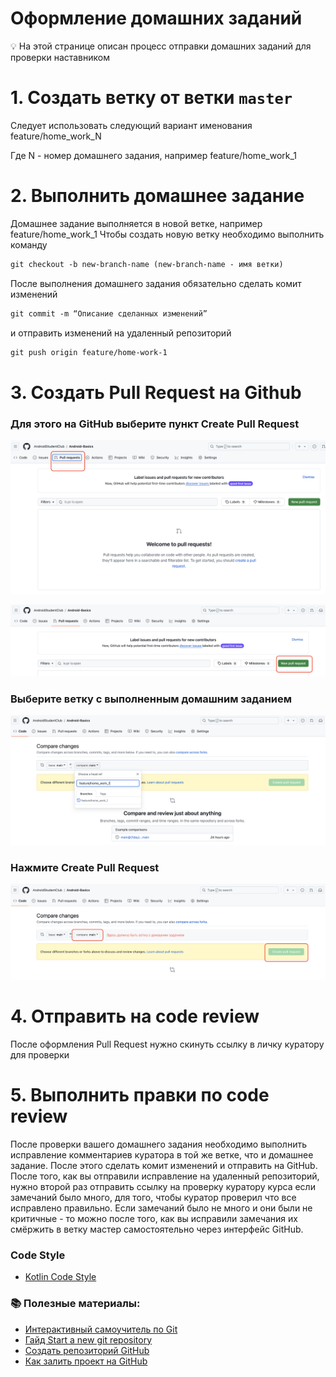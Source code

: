 # Оформление домашних заданий

<aside>
💡 На этой странице описан процесс отправки домашних заданий для проверки наставником

</aside>

# 1. Создать ветку от ветки `master`

Следует использовать следующий вариант именования feature/home_work_N

Где N - номер домашнего задания, например feature/home_work_1

# 2. Выполнить домашнее задание

Домашнее задание выполняется в новой ветке, например feature/home_work_1
Чтобы создать новую ветку необходимо выполнить команду

```html
git checkout -b new-branch-name (new-branch-name - имя ветки)
```

После выполнения домашнего задания обязательно сделать комит изменений

```html
git commit -m “Описание сделанных изменений”
```

и отправить изменений на удаленный репозиторий

```html
git push origin feature/home-work-1
```

# 3. Создать Pull Request на Github

### Для этого на GitHub выберите пункт Create Pull Request

![Шаг 1](images/Git_step1.png)

![Шаг 2](images/Git_step2.png)

### Выберите ветку с выполненным домашним заданием

![Шаг 3](images/Git_step3.png)

### Нажмите Create Pull Request

![Шаг 4](images/Git_step4.png)

# 4. Отправить на code review

После оформления Pull Request нужно скинуть ссылку в личку куратору для проверки

# 5. Выполнить правки по code review

После проверки вашего домашнего задания необходимо выполнить исправление комментариев куратора в той же ветке, что и домашнее задание. После этого сделать комит изменений и отправить на GitHub.
После того, как вы отправили исправление на удаленный репозиторий, нужно второй раз отправить ссылку на проверку куратору курса если замечаний было много, для того, чтобы куратор проверил что все исправлено правильно. Если замечаний было не много и они были не критичные - то можно после того, как вы исправили замечания их смёржить в ветку мастер самостоятельно через интерфейс GitHub.

### Code Style

- [Kotlin Code Style](https://developer.android.com/kotlin/style-guide#import_statements)

### 📚 Полезные материалы:

- [Интерактивный самоучитель по Git](https://learngitbranching.js.org/?locale=ru_RU)
- [Гайд Start a new git repository](https://kbroman.org/github_tutorial/pages/init.html)
- [Создать репозиторий GitHub](https://medium.com/@breadcrumbszone/%D1%81%D0%BE%D0%B7%D0%B4%D0%B0%D1%82%D1%8C-%D1%80%D0%B5%D0%BF%D0%BE%D0%B7%D0%B8%D1%82%D0%BE%D1%80%D0%B8%D0%B9-github-71ebe3ace9b2)
- [Как залить проект на GitHub](https://skillbox.ru/media/code/instruktsiya_zalivaem_proekt_na_github_bez_komandnoy_stroki/)